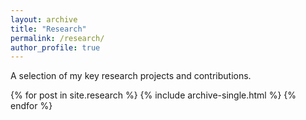 ```yaml
---
layout: archive
title: "Research"
permalink: /research/
author_profile: true
---
```


A selection of my key research projects and contributions.

{% for post in site.research %}
  {% include archive-single.html %}
{% endfor %}
